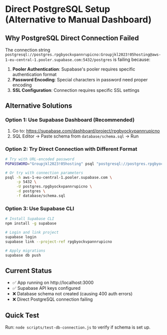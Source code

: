 # Direct PostgreSQL Setup (Alternative to Manual Dashboard)

## Why PostgreSQL Direct Connection Failed

The connection string `postgresql://postgres.rpgbyockvpannrupicno:Groupjkl2023!05hosting@aws-1-eu-central-1.pooler.supabase.com:5432/postgres` is failing because:

1. **Pooler Authentication**: Supabase's pooler requires specific authentication format
2. **Password Encoding**: Special characters in password need proper encoding
3. **SSL Configuration**: Connection requires specific SSL settings

## Alternative Solutions

### Option 1: Use Supabase Dashboard (Recommended)
1. Go to: https://supabase.com/dashboard/project/rpgbyockvpannrupicno
2. SQL Editor → Paste schema from `database/schema.sql` → Run

### Option 2: Try Direct Connection with Different Format
```bash
# Try with URL-encoded password
PGPASSWORD="Groupjkl2023!05hosting" psql "postgresql://postgres.rpgbyockvpannrupicno@aws-1-eu-central-1.pooler.supabase.com:5432/postgres?sslmode=require" -f database/schema.sql

# Or try with connection parameters
psql -h aws-1-eu-central-1.pooler.supabase.com \
     -p 5432 \
     -U postgres.rpgbyockvpannrupicno \
     -d postgres \
     -f database/schema.sql
```

### Option 3: Use Supabase CLI
```bash
# Install Supabase CLI
npm install -g supabase

# Login and link project
supabase login
supabase link --project-ref rpgbyockvpannrupicno

# Apply migrations
supabase db push
```

## Current Status
- ✅ App running on http://localhost:3000
- ✅ Supabase API keys configured
- ❌ Database schema not created (causing 400 auth errors)
- ❌ Direct PostgreSQL connection failing

## Quick Test
Run: `node scripts/test-db-connection.js` to verify if schema is set up.

